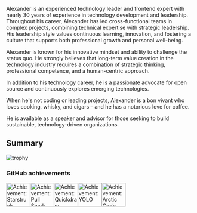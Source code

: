 Alexander is an experienced technology leader and frontend expert with nearly 30 years of experience in technology development and leadership. Throughout his career, Alexander has led cross-functional teams in complex projects, combining technical expertise with strategic leadership. His leadership style values continuous learning, innovation, and fostering a culture that supports both professional growth and personal well-being.

Alexander is known for his innovative mindset and ability to challenge the status quo. He strongly believes that long-term value creation in the technology industry requires a combination of strategic thinking, professional competence, and a human-centric approach.

In addition to his technology career, he is a passionate advocate for open source and continuously explores emerging technologies.

When he's not coding or leading projects, Alexander is a bon vivant who loves cooking, whisky, and cigars – and he has a notorious love for coffee.

He is available as a speaker and advisor for those seeking to build sustainable, technology-driven organizations.

## Summary

![trophy](https://github-profile-trophy.vercel.app/?username=phun-ky&margin-w=4&no-frame=true&column=5&theme=darkhub&margin-w=25&margin-h=15&no-bg=true)

### GitHub achievements

<a href="/phun-ky?achievement=starstruck&amp;tab=achievements" class="position-relative"><img src="https://github.githubassets.com/assets/starstruck-default--light-a594e2a027e0.png" data-hovercard-type="achievement" data-hovercard-url="/users/phun-ky/achievements/starstruck/detail?hovercard=1" width="64" alt="Achievement: Starstruck" data-view-component="true" class="achievement-badge-sidebar"></a><a href="/phun-ky?achievement=pull-shark&amp;tab=achievements" class="position-relative"><img src="https://github.githubassets.com/assets/pull-shark-default-498c279a747d.png" data-hovercard-type="achievement" data-hovercard-url="/users/phun-ky/achievements/pull-shark/detail?hovercard=1" width="64" alt="Achievement: Pull Shark" data-view-component="true" class="achievement-badge-sidebar"></a><a href="/phun-ky?achievement=quickdraw&amp;tab=achievements" class="position-relative"><img src="https://github.githubassets.com/assets/quickdraw-default--light-8f798b35341a.png" data-hovercard-type="achievement" data-hovercard-url="/users/phun-ky/achievements/quickdraw/detail?hovercard=1" width="64" alt="Achievement: Quickdraw" data-view-component="true" class="achievement-badge-sidebar"></a><a href="/phun-ky?achievement=yolo&amp;tab=achievements" class="position-relative"><img src="https://github.githubassets.com/assets/yolo-default-be0bbff04951.png" data-hovercard-type="achievement" data-hovercard-url="/users/phun-ky/achievements/yolo/detail?hovercard=1" width="64" alt="Achievement: YOLO" data-view-component="true" class="achievement-badge-sidebar"></a><a href="/phun-ky?achievement=arctic-code-vault-contributor&amp;tab=achievements" class="position-relative"><img src="https://github.githubassets.com/assets/arctic-code-vault-contributor-default-df8d74122a06.png" data-hovercard-type="achievement" data-hovercard-url="/users/phun-ky/achievements/arctic-code-vault-contributor/detail?hovercard=1" width="64" alt="Achievement: Arctic Code Vault Contributor" data-view-component="true" class="achievement-badge-sidebar"></a>
